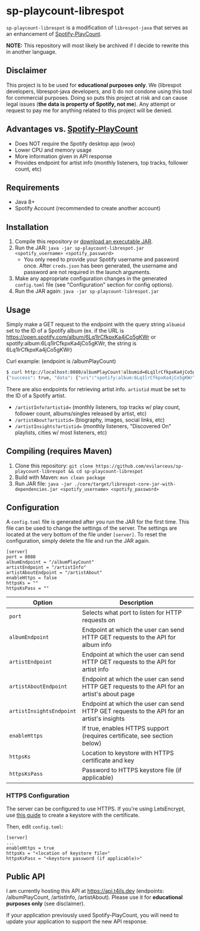 # sp-playcount-librespot
`sp-playcount-librespot` is a modification of `librespot-java` that serves as an enhancement of [Spotify-PlayCount](https://github.com/evilarceus/Spotify-PlayCount).

**NOTE:** This repository will most likely be archived if I decide to rewrite this in another language.

## Disclaimer
This project is to be used for **educational purposes only**. We (librespot developers, librespot-java developers, and I) do not condone using this tool for commercial purposes. Doing so puts this project at risk and can cause legal issues (**the data is property of Spotify, not me**). Any attempt or request to pay me for anything related to this project will be denied.

## Advantages vs. [Spotify-PlayCount](https://github.com/evilarceus/Spotify-PlayCount)
* Does NOT require the Spotify desktop app (woo)
* Lower CPU and memory usage
* More information given in API response
* Provides endpoint for artist info (monthly listeners, top tracks, follower count, etc)

## Requirements
* Java 8+
* Spotify Account (recommended to create another account)

## Installation
1. Compile this repository or [download an executable JAR](https://github.com/evilarceus/sp-playcount-librespot/releases/latest).
2. Run the JAR: `java -jar sp-playcount-librespot.jar <spotify_username> <spotify_password>`
    * You only need to provide your Spotify username and password once. After `creds.json` has been generated, the username and password are not required in the launch arguments.
3. Make any appropriate configuration changes in the generated `config.toml` file (see "Configuration" section for config options).
4. Run the JAR again: `java -jar sp-playcount-librespot.jar`

## Usage
Simply make a GET request to the endpoint with the query string `albumid` set to the ID of a Spotify album (ex. if the URL is https://open.spotify.com/album/6Lq1lrCfkpxKa4jCo5gKWr or spotify:album:6Lq1lrCfkpxKa4jCo5gKWr, the string is 6Lq1lrCfkpxKa4jCo5gKWr)

Curl example: (endpoint is /albumPlayCount)
```bash
$ curl http://localhost:8080/albumPlayCount?albumid=6Lq1lrCfkpxKa4jCo5gKWr
{"success": true, "data": {"uri":"spotify:album:6Lq1lrCfkpxKa4jCo5gKWr","name":"Good Faith","cover":{"uri":"https://i.scdn.co/image/ab67616d00001e02dc384e6d13983fe1cd415ade"},"year":2019,"track_count":10,"discs":[{"number":1 ...
```

There are also endpoints for retrieving artist info. `artistid` must be set to the ID of a Spotify artist.
* `/artistInfo?artistid=` (monthly listeners, top tracks w/ play count, follower count, albums/singles released by artist, etc)
* `/artistAbout?artistid=` (biography, images, social links, etc)
* `/artistInsights?artistid=` (monthly listeners, "Discovered On" playlists, cities w/ most listeners, etc)

## Compiling (requires Maven)
1. Clone this repository: `git clone https://github.com/evilarceus/sp-playcount-librespot && cd sp-playcount-librespot`
2. Build with Maven: `mvn clean package`
3. Run JAR file: `java -jar ./core/target/librespot-core-jar-with-dependencies.jar <spotify_username> <spotify_password>`

## Configuration
A `config.toml` file is generated after you run the JAR for the first time. This file can be used to change the settings of the server. The settings are located at the very bottom of the file under `[server]`.
To reset the configuration, simply delete the file and run the JAR again.
```
[server]
port = 8080
albumEndpoint = "/albumPlayCount"
artistEndpoint = "/artistInfo"
artistAboutEndpoint = "/artistAbout"
enableHttps = false
httpsKs = ""
httpsKsPass = ""
```
| Option                     | Description                                                                                      |
|----------------------------|--------------------------------------------------------------------------------------------------|
| `port`                     | Selects what port to listen for HTTP requests on                                                 |
| `albumEndpoint`            | Endpoint at which the user can send HTTP GET requests to the API for album info                  |
| `artistEndpoint`           | Endpoint at which the user can send HTTP GET requests to the API for artist info                 |
| `artistAboutEndpoint`      | Endpoint at which the user can send HTTP GET requests to the API for an artist's about page      |
| `artistInsightsEndpoint`   | Endpoint at which the user can send HTTP GET requests to the API for an artist's insights        |
| `enableHttps`              | If true, enables HTTPS support (requires certificate, see section below)                         |
| `httpsKs`                  | Location to keystore with HTTPS certificate and key                                              |
| `httpsKsPass`              | Password to HTTPS keystore file (if applicable)                                                  |

### HTTPS Configuration
The server can be configured to use HTTPS. If you're using LetsEncrypt, use [this guide](https://www.wissel.net/blog/2018/03/letsencrypt-java-keystore.html) to create a keystore with the certificate.

Then, edit `config.toml`:
```
[server]
...
enableHttps = true
httpsKs = "<location of keystore file>"
httpsKsPass = "<keystore password (if applicable)>"
```

## Public API
I am currently hosting this API at https://api.t4ils.dev (endpoints: /albumPlayCount, /artistInfo, /artistAbout). Please use it for **educational purposes only** (see disclaimer).

If your application previously used Spotify-PlayCount, you will need to update your application to support the new API response.
